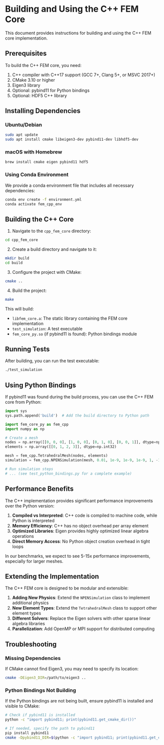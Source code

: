 # Building and Using the C++ FEM Core

This document provides instructions for building and using the C++ FEM core implementation.

## Prerequisites

To build the C++ FEM core, you need:

1. C++ compiler with C++17 support (GCC 7+, Clang 5+, or MSVC 2017+)
2. CMake 3.10 or higher
3. Eigen3 library
4. Optional: pybind11 for Python bindings
5. Optional: HDF5 C++ library

## Installing Dependencies

### Ubuntu/Debian

```bash
sudo apt update
sudo apt install cmake libeigen3-dev pybind11-dev libhdf5-dev
```

### macOS with Homebrew

```bash
brew install cmake eigen pybind11 hdf5
```

### Using Conda Environment

We provide a conda environment file that includes all necessary dependencies:

```bash
conda env create -f environment.yml
conda activate fem_cpp_env
```

## Building the C++ Core

1. Navigate to the `cpp_fem_core` directory:

```bash
cd cpp_fem_core
```

2. Create a build directory and navigate to it:

```bash
mkdir build
cd build
```

3. Configure the project with CMake:

```bash
cmake ..
```

4. Build the project:

```bash
make
```

This will build:
- `libfem_core.a`: The static library containing the FEM core implementation
- `test_simulation`: A test executable
- `fem_core_py.so` (if pybind11 is found): Python bindings module

## Running Tests

After building, you can run the test executable:

```bash
./test_simulation
```

## Using Python Bindings

If pybind11 was found during the build process, you can use the C++ FEM core from Python:

```python
import sys
sys.path.append('build')  # Add the build directory to Python path

import fem_core_py as fem_cpp
import numpy as np

# Create a mesh
nodes = np.array([[0, 0, 0], [1, 0, 0], [0, 1, 0], [0, 0, 1]], dtype=np.float64)
elements = np.array([[0, 1, 2, 3]], dtype=np.int32)

mesh = fem_cpp.TetrahedralMesh(nodes, elements)
simulation = fem_cpp.NPENSimulation(mesh, 0.01, 1e-9, 1e-9, 1e-9, 1, -1, 8.854e-12, 8.314, 298, 1e-3, 1.0)

# Run simulation steps
# ... (see test_python_bindings.py for a complete example)
```

## Performance Benefits

The C++ implementation provides significant performance improvements over the Python version:

1. **Compiled vs Interpreted**: C++ code is compiled to machine code, while Python is interpreted
2. **Memory Efficiency**: C++ has no object overhead per array element
3. **Optimized Libraries**: Eigen provides highly optimized linear algebra operations
4. **Direct Memory Access**: No Python object creation overhead in tight loops

In our benchmarks, we expect to see 5-15x performance improvements, especially for larger meshes.

## Extending the Implementation

The C++ FEM core is designed to be modular and extensible:

1. **Adding New Physics**: Extend the `NPENSimulation` class to implement additional physics
2. **New Element Types**: Extend the `TetrahedralMesh` class to support other element types
3. **Different Solvers**: Replace the Eigen solvers with other sparse linear algebra libraries
4. **Parallelization**: Add OpenMP or MPI support for distributed computing

## Troubleshooting

### Missing Dependencies

If CMake cannot find Eigen3, you may need to specify its location:

```bash
cmake -DEigen3_DIR=/path/to/eigen3 ..
```

### Python Bindings Not Building

If the Python bindings are not being built, ensure pybind11 is installed and visible to CMake:

```bash
# Check if pybind11 is installed
python -c "import pybind11; print(pybind11.get_cmake_dir())"

# If needed, specify the path to pybind11
pip install pybind11
cmake -Dpybind11_DIR=$(python -c "import pybind11; print(pybind11.get_cmake_dir())") ..
```
